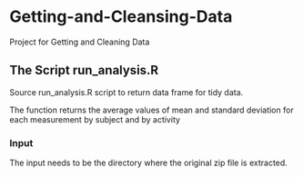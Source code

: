 # Getting-and-Cleansing-Data
Project for Getting and Cleaning Data

## The Script run_analysis.R
Source run_analysis.R script to return data frame for tidy data.

The function returns the average values of mean and standard deviation for each measurement by subject and by activity

### Input
The input needs to be the directory where the original zip file is extracted.

